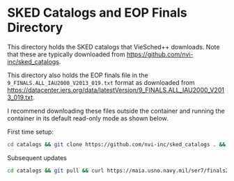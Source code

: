 # SKED Catalogs and EOP Finals Directory

This directory holds the SKED catalogs that VieSched++ downloads. Note that these are typically downloaded from https://github.com/nvi-inc/sked_catalogs.

This directory also holds the EOP finals file in the `9_FINALS.ALL_IAU2000_V2013_019.txt` format as downloaded from https://datacenter.iers.org/data/latestVersion/9_FINALS.ALL_IAU2000_V2013_019.txt.

I recommend downloading these files outside the container and running the container in its default read-only mode as shown below.

First time setup:

```bash
cd catalogs && git clone https://github.com/nvi-inc/sked_catalogs . && curl https://maia.usno.navy.mil/ser7/finals2000A.all > 9_FINALS.ALL_IAU2000_V2013_019.txt
```

Subsequent updates

```bash
cd catalogs && git pull && curl https://maia.usno.navy.mil/ser7/finals2000A.all > 9_FINALS.ALL_IAU2000_V2013_019.txt
```
